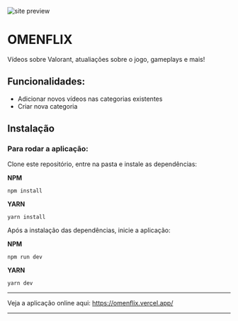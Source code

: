 ![site preview](https://i.ibb.co/ncsh46j/Screenshot-6.png)

# OMENFLIX

Vídeos sobre Valorant, atualiações sobre o jogo, gameplays e mais!

## Funcionalidades:

- Adicionar novos vídeos nas categorias existentes
- Criar nova categoria

## Instalação

### Para rodar a aplicação:

Clone este repositório, entre na pasta e instale as dependências:

**NPM**

```
npm install
```
**YARN**
```
yarn install
```

Após a instalação das dependências, inicie a aplicação:

**NPM**
```
npm run dev
```
**YARN**
```
yarn dev
```

---

Veja a aplicação online aqui:
https://omenflix.vercel.app/

---

